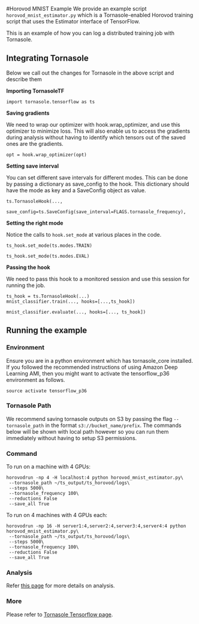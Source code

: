 #Horovod MNIST Example
We provide an example script `horovod_mnist_estimator.py` which is a Tornasole-enabled Horovod training script
that uses the Estimator interface of TensorFlow.

This is an example of how you can log a distributed training job with Tornasole.

## Integrating Tornasole
Below we call out the changes for Tornasole in the above script and describe them

**Importing TornasoleTF**
```
import tornasole.tensorflow as ts
```
**Saving gradients**

We need to wrap our optimizer with hook.wrap_optimizer, and use this optimizer to minimize loss.
This will also enable us to access the gradients during analysis without having to identify which tensors out of the saved ones are the gradients.
```
opt = hook.wrap_optimizer(opt)
```


**Setting save interval**

You can set different save intervals for different modes.
This can be done by passing a dictionary as save_config to the hook.
This dictionary should have the mode as key and a SaveConfig object as value.
```
ts.TornasoleHook(...,
    save_config=ts.SaveConfig(save_interval=FLAGS.tornasole_frequency),
```
**Setting the right mode**

Notice the calls to `hook.set_mode` at various places in the code.
```
ts_hook.set_mode(ts.modes.TRAIN)
```

```
ts_hook.set_mode(ts.modes.EVAL)
```
**Passing the hook**

We need to pass this hook to a monitored session and use this session for running the job.
```
ts_hook = ts.TornasoleHook(...)
mnist_classifier.train(..., hooks=[...,ts_hook])
```

```
mnist_classifier.evaluate(..., hooks=[..., ts_hook])
```
## Running the example
### Environment
Ensure you are in a python environment which has tornasole_core installed. If you followed the recommended instructions of using Amazon Deep Learning AMI, then you might want to activate the tensorflow_p36 environment as follows.
```
source activate tensorflow_p36
```
### Tornasole Path
We recommend saving tornasole outputs on S3 by passing the
flag `--tornasole_path` in the format `s3://bucket_name/prefix`.
The commands below will be shown with local path however so you can
run them immediately without having to setup S3 permissions.

### Command

To run on a machine with 4 GPUs:
```
horovodrun -np 4 -H localhost:4 python horovod_mnist_estimator.py\
 --tornasole_path ~/ts_output/ts_horovod/logs\
 --steps 5000\
 --tornasole_frequency 100\
 --reductions False
 --save_all True
```

To run on 4 machines with 4 GPUs each:
```
horovodrun -np 16 -H server1:4,server2:4,server3:4,server4:4 python horovod_mnist_estimator.py\
 --tornasole_path ~/ts_output/ts_horovod/logs\
 --steps 5000\
 --tornasole_frequency 100\
 --reductions False
 --save_all True
```

### Analysis
Refer [this page](../../../rules/README.md) for more details on analysis.

### More
Please refer to [Tornasole Tensorflow page](../../README.md).
